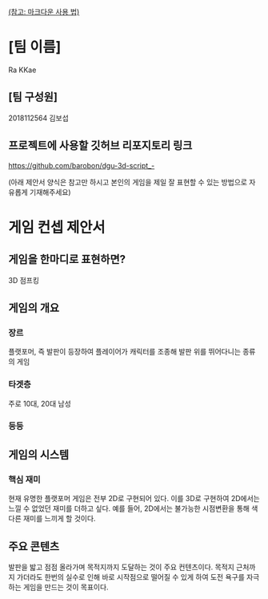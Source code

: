 [(참고: 마크다운 사용 법)](https://gist.github.com/ihoneymon/652be052a0727ad59601)

# [팀 이름]
Ra KKae
## [팀 구성원]
2018112564 김보섭
## 프로젝트에 사용할 깃허브 리포지토리 링크
https://github.com/barobon/dgu-3d-script_-

(아래 제안서 양식은 참고만 하시고 본인의 게임을 제일 잘 표현할 수 있는 방법으로 자유롭게 기재해주세요)
# 게임 컨셉 제안서
## 게임을 한마디로 표현하면?
3D 점프킹
## 게임의 개요
### 장르
플랫포머, 즉 발판이 등장하여 플레이어가 캐릭터를 조종해 발판 위를 뛰어다니는 종류의 게임
### 타겟층
주로 10대, 20대 남성
### 등등
## 게임의 시스템
### 핵심 재미
현재 유명한 플랫포머 게임은 전부 2D로 구현되어 있다. 이를 3D로 구현하여 2D에서는 느낄 수 없었던 재미를 더하고 싶다.
예를 들어, 2D에서는 불가능한 시점변환을 통해 색다른 재미를 느끼게 할 것이다.
## 주요 콘텐츠
발판을 밟고 점점 올라가며 목적지까지 도달하는 것이 주요 컨텐츠이다. 목적지 근처까지 가더라도 한번의 실수로 인해 바로 시작점으로
떨어질 수 있게 하여 도전 욕구를 자극하는 게임을 만드는 것이 목표이다.

